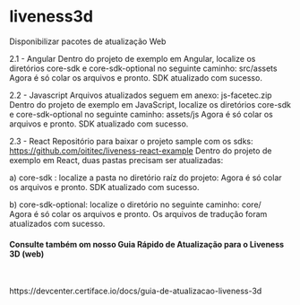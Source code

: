 # liveness3d
Disponibilizar pacotes de atualização Web


2.1 - Angular 
Dentro do projeto de exemplo em Angular, localize os diretórios core-sdk e core-sdk-optional no seguinte caminho: src/assets
Agora é só colar os arquivos e pronto. SDK atualizado com sucesso.

2.2 - Javascript
Arquivos atualizados seguem em anexo: js-facetec.zip 
Dentro do projeto de exemplo em JavaScript, localize os diretórios core-sdk e core-sdk-optional no seguinte caminho: assets/js
Agora é só colar os arquivos e pronto. SDK atualizado com sucesso.


2.3 - React
Repositório para baixar o projeto sample com os sdks: https://github.com/oititec/liveness-react-example 
Dentro do projeto de exemplo em React, duas pastas precisam ser atualizadas:

a) core-sdk : localize a pasta no diretório raíz do projeto:
Agora é só colar os arquivos e pronto. SDK atualizado com sucesso.

b) core-sdk-optional: localize o diretório no seguinte caminho: core/    
Agora é só colar os arquivos e pronto. Os arquivos de tradução foram atualizados com sucesso.

<h4>Consulte também om nosso Guia Rápido de Atualização para o Liveness 3D (web)</h4><br>
<p>https://devcenter.certiface.io/docs/guia-de-atualizacao-liveness-3d</p>
